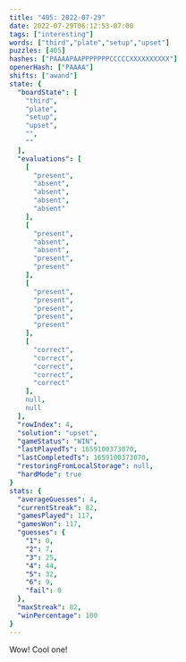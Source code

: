```yaml
---
title: "405: 2022-07-29"
date: 2022-07-29T06:12:53-07:00
tags: ["interesting"]
words: ["third","plate","setup","upset"]
puzzles: [405]
hashes: ["PAAAAPAAPPPPPPPCCCCCXXXXXXXXXX"]
openerHash: ["PAAAA"]
shifts: ["awand"]
state: {
  "boardState": [
    "third",
    "plate",
    "setup",
    "upset",
    "",
    ""
  ],
  "evaluations": [
    [
      "present",
      "absent",
      "absent",
      "absent",
      "absent"
    ],
    [
      "present",
      "absent",
      "absent",
      "present",
      "present"
    ],
    [
      "present",
      "present",
      "present",
      "present",
      "present"
    ],
    [
      "correct",
      "correct",
      "correct",
      "correct",
      "correct"
    ],
    null,
    null
  ],
  "rowIndex": 4,
  "solution": "upset",
  "gameStatus": "WIN",
  "lastPlayedTs": 1659100373070,
  "lastCompletedTs": 1659100373070,
  "restoringFromLocalStorage": null,
  "hardMode": true
}
stats: {
  "averageGuesses": 4,
  "currentStreak": 82,
  "gamesPlayed": 117,
  "gamesWon": 117,
  "guesses": {
    "1": 0,
    "2": 7,
    "3": 25,
    "4": 44,
    "5": 32,
    "6": 9,
    "fail": 0
  },
  "maxStreak": 82,
  "winPercentage": 100
}
---
```


<!-- more -->
Wow! Cool one!

